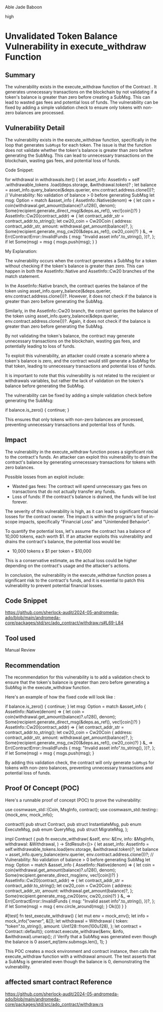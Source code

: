 Able Jade Baboon

high

# Unvalidated Token Balance Vulnerability in execute_withdraw Function

## Summary

The  vulnerability exists in the execute_withdraw function of the Contract . It generates unnecessary transactions on the blockchain by not validating if a token's balance is greater than zero before creating a SubMsg. This can lead to wasted gas fees and potential loss of funds. The vulnerability can be fixed by adding a simple validation check to ensure only tokens with non-zero balances are processed.

## Vulnerability Detail

The vulnerability exists in the execute_withdraw function, specifically in the loop that generates `SubMsg`s for each token. The issue is that the function does not validate whether the token's balance is greater than zero before generating the SubMsg. This can lead to unnecessary transactions on the blockchain, wasting gas fees, and potential loss of funds.

Code Snippet:

for withdrawal in withdrawals.iter() {
    let asset_info: AssetInfo = self
        .withdrawable_tokens
        .load(deps.storage, &withdrawal.token)?
    ;
    let balance = asset_info.query_balance(&deps.querier, env.contract.address.clone())?;
    // Vulnerability: No validation of balance > 0 before generating SubMsg
    let msg: Option<SubMsg> = match &asset_info {
        AssetInfo::Native(denom) => {
            let coin = coin(withdrawal.get_amount(balance)?.u128(), denom);
            Some(recipient.generate_direct_msg(&deps.as_ref(), vec![coin])?)
        }
        AssetInfo::Cw20(contract_addr) => {
            let contract_addr_str = contract_addr.to_string();
            let cw20_coin = Cw20Coin {
                address: contract_addr_str,
                amount: withdrawal.get_amount(balance)?,
            };
            Some(recipient.generate_msg_cw20(&deps.as_ref(), cw20_coin)?)
        }
        &_ => Err(ContractError::InvalidFunds {
            msg: "Invalid asset info".to_string(),
        })?,
    };
    if let Some(msg) = msg {
        msgs.push(msg);
    }
}

My Explanation:

The vulnerability occurs when the contract generates a SubMsg for a token without checking if the token's balance is greater than zero. This can happen in both the AssetInfo::Native and AssetInfo::Cw20 branches of the match statement.

In the AssetInfo::Native branch, the contract queries the balance of the token using asset_info.query_balance(&deps.querier, env.contract.address.clone())?. However, it does not check if the balance is greater than zero before generating the SubMsg.

Similarly, in the AssetInfo::Cw20 branch, the contract queries the balance of the token using asset_info.query_balance(&deps.querier, env.contract.address.clone())?. Again, it does not check if the balance is greater than zero before generating the SubMsg.

By not validating the token's balance, the contract may generate unnecessary transactions on the blockchain, wasting gas fees, and potentially leading to loss of funds.

To exploit this vulnerability, an attacker could create a scenario where a token's balance is zero, and the contract would still generate a SubMsg for that token, leading to unnecessary transactions and potential loss of funds.

It is important to note that this vulnerability is not related to the recipient or withdrawals variables, but rather the lack of validation on the token's balance before generating the SubMsg.

The vulnerability can be fixed by adding a simple validation check before generating the SubMsg:

if balance.is_zero() {
    continue;
}

This ensures that only tokens with non-zero balances are processed, preventing unnecessary transactions and potential loss of funds.



## Impact

The vulnerability in the execute_withdraw function poses a significant risk to the contract's funds. An attacker can exploit this vulnerability to drain the contract's balance by generating unnecessary transactions for tokens with zero balances.

Possible losses from an exploit include:

- Wasted gas fees: The contract will spend unnecessary gas fees on transactions that do not actually transfer any funds.
- Loss of funds: If the contract's balance is drained, the funds will be lost forever.

The severity of this vulnerability is high, as it can lead to significant financial losses for the contract owner. The impact is within the program's list of in-scope impacts, specifically "Financial Loss" and "Unintended Behavior".

To quantify the potential loss, let's assume the contract has a balance of 10,000 tokens, each worth $1. If an attacker exploits this vulnerability and drains the contract's balance, the potential loss would be:

- 10,000 tokens x $1 per token = $10,000

This is a conservative estimate, as the actual loss could be higher depending on the contract's usage and the attacker's actions.

In conclusion, the vulnerability in the execute_withdraw function poses a significant risk to the contract's funds, and it is essential to patch this vulnerability to prevent potential financial losses.


## Code Snippet


https://github.com/sherlock-audit/2024-05-andromeda-ado/blob/main/andromeda-core/packages/std/src/ado_contract/withdraw.rs#L69-L84






## Tool used



Manual Review

## Recommendation

The recommendation for this vulnerability is to add a validation check to ensure that the token's balance is greater than zero before generating a SubMsg in the execute_withdraw function.

Here's an example of how the fixed code will look like :

if balance.is_zero() {
    continue;
}
let msg: Option<SubMsg> = match &asset_info {
    AssetInfo::Native(denom) => {
        let coin = coin(withdrawal.get_amount(balance)?.u128(), denom);
        Some(recipient.generate_direct_msg(&deps.as_ref(), vec![coin])?)
    }
    AssetInfo::Cw20(contract_addr) => {
        let contract_addr_str = contract_addr.to_string();
        let cw20_coin = Cw20Coin {
            address: contract_addr_str,
            amount: withdrawal.get_amount(balance)?,
        };
        Some(recipient.generate_msg_cw20(&deps.as_ref(), cw20_coin)?)
    }
    &_ => Err(ContractError::InvalidFunds {
        msg: "Invalid asset info".to_string(),
    })?,
};
if let Some(msg) = msg {
    msgs.push(msg);
}

By adding this validation check, the contract will only generate `SubMsg`s for tokens with non-zero balances, preventing unnecessary transactions and potential loss of funds.




## Proof Of Concept (POC)

Here's a runnable proof of concept (POC) to  prove  the vulnerability:


use cosmwasm_std::{Coin, MsgInfo, contract};
use cosmwasm_std::testing::{mock_env, mock_info};

contract!(
    pub struct Contract,
    pub struct InstantiateMsg,
    pub enum ExecuteMsg,
    pub enum QueryMsg,
    pub struct MigrateMsg,
);

impl Contract {
    pub fn execute_withdraw(
        &self,
        env: &Env,
        info: &MsgInfo,
        withdrawal: &Withdrawal,
    ) -> StdResult<()> {
        let asset_info: AssetInfo = self.withdrawable_tokens.load(env.storage, &withdrawal.token)?;
        let balance = asset_info.query_balance(env.querier, env.contract.address.clone())?;
        // Vulnerability: No validation of balance > 0 before generating SubMsg
        let msg: Option<SubMsg> = match &asset_info {
            AssetInfo::Native(denom) => {
                let coin = coin(withdrawal.get_amount(balance)?.u128(), denom);
                Some(recipient.generate_direct_msg(env, vec![coin])?)
            }
            AssetInfo::Cw20(contract_addr) => {
                let contract_addr_str = contract_addr.to_string();
                let cw20_coin = Cw20Coin {
                    address: contract_addr_str,
                    amount: withdrawal.get_amount(balance)?,
                };
                Some(recipient.generate_msg_cw20(env, cw20_coin)?)
            }
            &_ => Err(ContractError::InvalidFunds {
                msg: "Invalid asset info".to_string(),
            })?,
        };
        if let Some(msg) = msg {
            env.circle_around(msg);
        }
        Ok(())
    }
}

#[test]
fn test_execute_withdraw() {
    let mut env = mock_env();
    let info = mock_info("owner", &[]);
    let withdrawal = Withdrawal {
        token: "token".to_string(),
        amount: Uint128::from(100u128),
    };
    let contract = Contract::default();
    contract.execute_withdraw(&env, &info, &withdrawal).unwrap();
    // Verify that a SubMsg was generated even though the balance is 0
    assert_eq!(env.submsgs.len(), 1);
}


This POC creates a mock environment and contract instance, then calls the execute_withdraw function with a withdrawal amount. The test asserts that a SubMsg is generated even though the balance is 0, demonstrating the vulnerability.


## affected smart contract Reference

https://github.com/sherlock-audit/2024-05-andromeda-ado/blob/main/andromeda-core/packages/std/src/ado_contract/withdraw.rs
